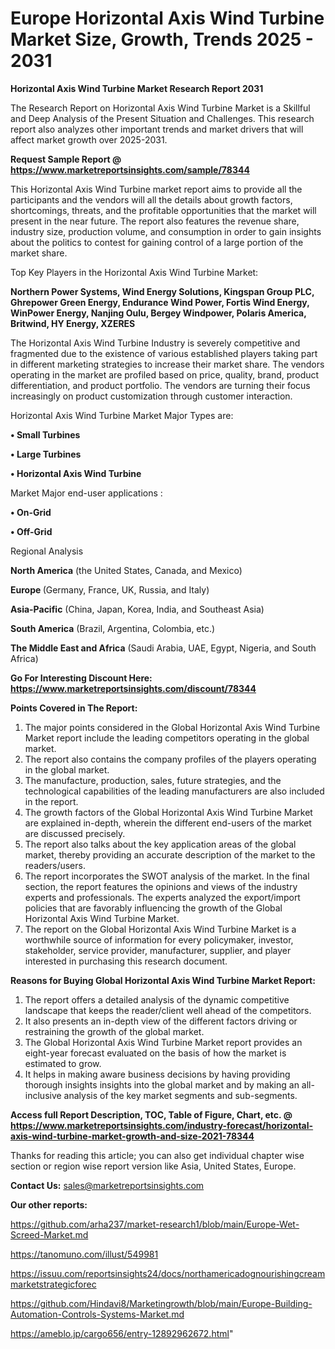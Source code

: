 # Europe Horizontal Axis Wind Turbine Market Size, Growth, Trends 2025 - 2031

<strong>Horizontal Axis Wind Turbine Market Research Report 2031</strong>

The Research Report on Horizontal Axis Wind Turbine Market is a Skillful and Deep Analysis of the Present Situation and Challenges. This research report also analyzes other important trends and market drivers that will affect market growth over 2025-2031.

<strong>Request Sample Report @ <a href=https://www.marketreportsinsights.com/sample/78344>https://www.marketreportsinsights.com/sample/78344</a></strong>

This Horizontal Axis Wind Turbine market report aims to provide all the participants and the vendors will all the details about growth factors, shortcomings, threats, and the profitable opportunities that the market will present in the near future. The report also features the revenue share, industry size, production volume, and consumption in order to gain insights about the politics to contest for gaining control of a large portion of the market share.

Top Key Players in the Horizontal Axis Wind Turbine Market:

<strong>Northern Power Systems, Wind Energy Solutions, Kingspan Group PLC, Ghrepower Green Energy, Endurance Wind Power, Fortis Wind Energy, WinPower Energy, Nanjing Oulu, Bergey Windpower, Polaris America, Britwind, HY Energy, XZERES</strong>

The Horizontal Axis Wind Turbine Industry is severely competitive and fragmented due to the existence of various established players taking part in different marketing strategies to increase their market share. The vendors operating in the market are profiled based on price, quality, brand, product differentiation, and product portfolio. The vendors are turning their focus increasingly on product customization through customer interaction.

Horizontal Axis Wind Turbine Market Major Types are:

<strong>• Small Turbines

• Large Turbines

• Horizontal Axis Wind Turbine</strong>

Market Major end-user applications :

<strong>• On-Grid

• Off-Grid</strong>

Regional Analysis

</u><strong><b>North America</b></strong> (the United States, Canada, and Mexico)

<strong><b>Europe </b></strong>(Germany, France, UK, Russia, and Italy)

<strong><b>Asia-Pacific</b></strong> (China, Japan, Korea, India, and Southeast Asia)

<strong><b>South America</b></strong> (Brazil, Argentina, Colombia, etc.)

<strong><b>The Middle East and Africa</b></strong> (Saudi Arabia, UAE, Egypt, Nigeria, and South Africa)

<strong>Go For Interesting Discount Here: <a href=https://www.marketreportsinsights.com/discount/78344>https://www.marketreportsinsights.com/discount/78344</a></strong>

<strong>Points Covered in The Report:</strong>
<ol>
  <li>The major points considered in the Global Horizontal Axis Wind Turbine Market report include the leading competitors operating in the global market.</li>
  <li>The report also contains the company profiles of the players operating in the global market.</li>
  <li>The manufacture, production, sales, future strategies, and the technological capabilities of the leading manufacturers are also included in the report.</li>
  <li>The growth factors of the Global Horizontal Axis Wind Turbine Market are explained in-depth, wherein the different end-users of the market are discussed precisely.</li>
  <li>The report also talks about the key application areas of the global market, thereby providing an accurate description of the market to the readers/users.</li>
  <li>The report incorporates the SWOT analysis of the market. In the final section, the report features the opinions and views of the industry experts and professionals. The experts analyzed the export/import policies that are favorably influencing the growth of the Global Horizontal Axis Wind Turbine Market.</li>
  <li>The report on the Global Horizontal Axis Wind Turbine Market is a worthwhile source of information for every policymaker, investor, stakeholder, service provider, manufacturer, supplier, and player interested in purchasing this research document.</li>
</ol>
<strong>Reasons for Buying Global Horizontal Axis Wind Turbine Market Report:</strong>

<ol>
  <li>The report offers a detailed analysis of the dynamic competitive landscape that keeps the reader/client well ahead of the competitors.</li>
  <li>It also presents an in-depth view of the different factors driving or restraining the growth of the global market.</li>
  <li>The Global Horizontal Axis Wind Turbine Market report provides an eight-year forecast evaluated on the basis of how the market is estimated to grow.</li>
  <li>It helps in making aware business decisions by having providing thorough insights insights into the global market and by making an all-inclusive analysis of the key market segments and sub-segments.</li>
</ol>
<strong>Access full Report Description, TOC, Table of Figure, Chart, etc. @ <a href=https://www.marketreportsinsights.com/industry-forecast/horizontal-axis-wind-turbine-market-growth-and-size-2021-78344>https://www.marketreportsinsights.com/industry-forecast/horizontal-axis-wind-turbine-market-growth-and-size-2021-78344</a></strong>


Thanks for reading this article; you can also get individual chapter wise section or region wise report version like Asia, United States, Europe.

<strong>Contact Us:</strong>
sales@marketreportsinsights.com

<strong>Our other reports:</strong>

<a href=https://github.com/arha237/market-research1/blob/main/Europe-Wet-Screed-Market.md>https://github.com/arha237/market-research1/blob/main/Europe-Wet-Screed-Market.md</a>

<a href=https://tanomuno.com/illust/549981>https://tanomuno.com/illust/549981</a>

<a href=https://issuu.com/reportsinsights24/docs/northamericadognourishingcreammarketstrategicforec>https://issuu.com/reportsinsights24/docs/northamericadognourishingcreammarketstrategicforec</a>

<a href=https://github.com/Hindavi8/Marketingrowth/blob/main/Europe-Building-Automation-Controls-Systems-Market.md>https://github.com/Hindavi8/Marketingrowth/blob/main/Europe-Building-Automation-Controls-Systems-Market.md</a>

<a href=https://ameblo.jp/cargo656/entry-12892962672.html>https://ameblo.jp/cargo656/entry-12892962672.html</a>"
